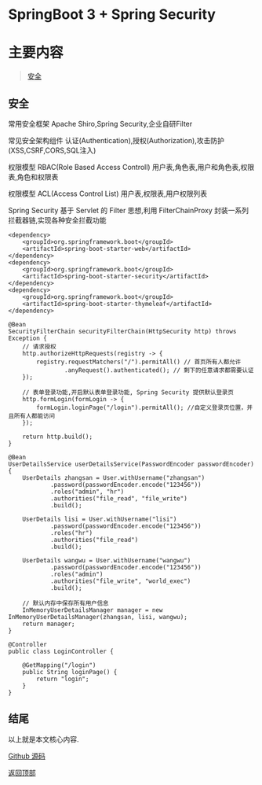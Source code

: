 # SpringBoot 3 + Spring Security

# 主要内容

> [安全](#安全)  
 
## 安全

常用安全框架 Apache Shiro,Spring Security,企业自研Filter

常见安全架构组件 认证(Authentication),授权(Authorization),攻击防护(XSS,CSRF,CORS,SQL注入)

权限模型 RBAC(Role Based Access Controll) 用户表,角色表,用户和角色表,权限表,角色和权限表

权限模型 ACL(Access Control List) 用户表,权限表,用户权限列表

Spring Security 基于 Servlet 的 Filter 思想,利用 FilterChainProxy 封装一系列拦截器链,实现各种安全拦截功能

```
<dependency>
    <groupId>org.springframework.boot</groupId>
    <artifactId>spring-boot-starter-web</artifactId>
</dependency>
<dependency>
    <groupId>org.springframework.boot</groupId>
    <artifactId>spring-boot-starter-security</artifactId>
</dependency>
<dependency>
    <groupId>org.springframework.boot</groupId>
    <artifactId>spring-boot-starter-thymeleaf</artifactId>
</dependency>

@Bean
SecurityFilterChain securityFilterChain(HttpSecurity http) throws Exception {
    // 请求授权
    http.authorizeHttpRequests(registry -> {
        registry.requestMatchers("/").permitAll() // 首页所有人都允许
                .anyRequest().authenticated(); // 剩下的任意请求都需要认证
    });

    // 表单登录功能,开启默认表单登录功能, Spring Security 提供默认登录页
    http.formLogin(formLogin -> {
        formLogin.loginPage("/login").permitAll(); //自定义登录页位置，并且所有人都能访问
    });

    return http.build();
}

@Bean
UserDetailsService userDetailsService(PasswordEncoder passwordEncoder) {
    UserDetails zhangsan = User.withUsername("zhangsan")
            .password(passwordEncoder.encode("123456"))
            .roles("admin", "hr")
            .authorities("file_read", "file_write")
            .build();

    UserDetails lisi = User.withUsername("lisi")
            .password(passwordEncoder.encode("123456"))
            .roles("hr")
            .authorities("file_read")
            .build();

    UserDetails wangwu = User.withUsername("wangwu")
            .password(passwordEncoder.encode("123456"))
            .roles("admin")
            .authorities("file_write", "world_exec")
            .build();

    // 默认内存中保存所有用户信息
    InMemoryUserDetailsManager manager = new InMemoryUserDetailsManager(zhangsan, lisi, wangwu);
    return manager;
}

@Controller
public class LoginController {

    @GetMapping("/login")
    public String loginPage() {
        return "login";
    }
}
```

## 结尾

以上就是本文核心内容.

[Github 源码](https://github.com/Awaion/tools/tree/master/demo021)

[返回顶部](#主要内容)

